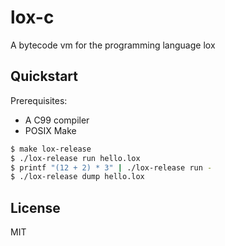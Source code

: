 # lox-c


A bytecode vm for the programming language lox


## Quickstart

Prerequisites:
- A C99 compiler
- POSIX Make

```sh
$ make lox-release
$ ./lox-release run hello.lox
$ printf "(12 + 2) * 3" | ./lox-release run -
$ ./lox-release dump hello.lox
```


## License

MIT
